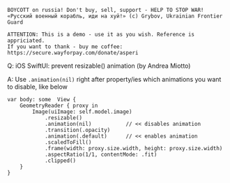 ```
BOYCOTT on russia! Don't buy, sell, support - HELP TO STOP WAR!
«Русский военный корабль, иди на хуй!» (c) Grybov, Ukrainian Frontier Guard

ATTENTION: This is a demo - use it as you wish. Reference is appriciated.
If you want to thank - buy me coffee: https://secure.wayforpay.com/donate/asperi
```

Q: iOS SwiftUI: prevent resizable() animation (by Andrea Miotto)

A: Use `.animation(nil)` right after property/ies which animations you want to disable, like below

    var body: some  View {
        GeometryReader { proxy in
            Image(uiImage: self.model.image)
                .resizable()
                .animation(nil)           // << disables animation
                .transition(.opacity)
                .animation(.default)      // << enables animation
                .scaledToFill()
                .frame(width: proxy.size.width, height: proxy.size.width)
                .aspectRatio(1/1, contentMode: .fit)
                .clipped()
        }
    }
